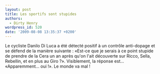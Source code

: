 ```yaml
---
layout: post
title: Les sportifs sont stupides
authors:
  - Dirty Henry
wordpress_id: 520
date: '2009-08-08 13:35:37 +0200'
---
```

Le cycliste Danilo Di Luca a été détecté positif à un contrôle anti-dopage et se défend de la manière suivante : «Est-ce que je serais à ce point stupide de prendre de la Cera un an après qu'on l'ait découverte sur Ricco, Sella, Rebellin, et en plus au Giro ?». Visiblement, la réponse est... «Apparemment... oui !». Le monde va mal !
